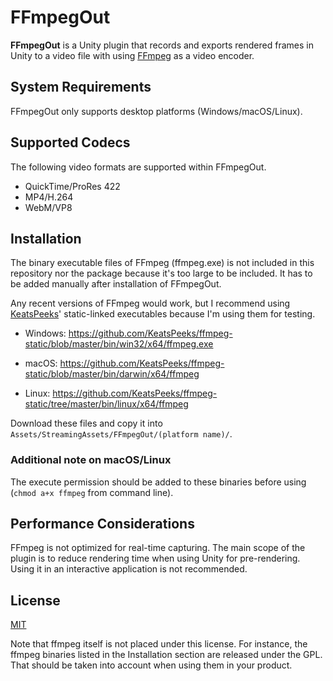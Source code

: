 FFmpegOut
=========

**FFmpegOut** is a Unity plugin that records and exports rendered frames in
Unity to a video file with using [FFmpeg] as a video encoder.

[FFmpeg]: https://ffmpeg.org/

System Requirements
-------------------

FFmpegOut only supports desktop platforms (Windows/macOS/Linux).

Supported Codecs
----------------

The following video formats are supported within FFmpegOut.

- QuickTime/ProRes 422
- MP4/H.264
- WebM/VP8

Installation
------------

The binary executable files of FFmpeg (ffmpeg.exe) is not included in this
repository nor the package because it's too large to be included. It has to be
added manually after installation of FFmpegOut.

Any recent versions of FFmpeg would work, but I recommend using [KeatsPeeks]'
static-linked executables because I'm using them for testing.

- Windows:
  https://github.com/KeatsPeeks/ffmpeg-static/blob/master/bin/win32/x64/ffmpeg.exe

- macOS:
  https://github.com/KeatsPeeks/ffmpeg-static/blob/master/bin/darwin/x64/ffmpeg

- Linux:
  https://github.com/KeatsPeeks/ffmpeg-static/tree/master/bin/linux/x64/ffmpeg

Download these files and copy it into
`Assets/StreamingAssets/FFmpegOut/(platform name)/`.

### Additional note on macOS/Linux

The execute permission should be added to these binaries before using
(`chmod a+x ffmpeg` from command line).

[KeatsPeeks]: https://github.com/KeatsPeeks

Performance Considerations
--------------------------

FFmpeg is not optimized for real-time capturing. The main scope of the plugin
is to reduce rendering time when using Unity for pre-rendering. Using it in an
interactive application is not recommended.

License
-------

[MIT](LICENSE.md)

Note that ffmpeg itself is not placed under this license. For instance, the
ffmpeg binaries listed in the Installation section are released under the GPL.
That should be taken into account when using them in your product.
